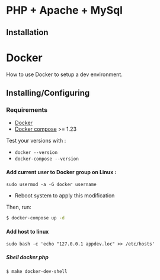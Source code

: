 PHP + Apache + MySql
==============

## Installation

# Docker

How to use Docker to setup a dev environment.

## Installing/Configuring

### Requirements

* [Docker](https://docs.docker.com/install/#supported-platforms)
* [Docker compose](https://docs.docker.com/compose/install) >= 1.23

Test your versions with :
* `docker --version`
* `docker-compose --version`

#### Add current user to Docker group on Linux :

```
sudo usermod -a -G docker username
```

* Reboot system to apply this modification

Then, run:

```bash
$ docker-compose up -d
```

#### Add host to linux

```
sudo bash -c 'echo "127.0.0.1 appdev.loc" >> /etc/hosts'
```

##### Shell docker php

```bash
$ make docker-dev-shell
```